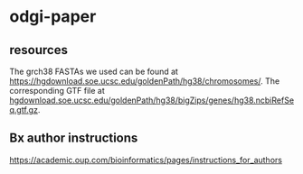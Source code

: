 # odgi-paper

## resources

The grch38 FASTAs we used can be found at https://hgdownload.soe.ucsc.edu/goldenPath/hg38/chromosomes/. The corresponding GTF file at [hgdownload.soe.ucsc.edu/goldenPath/hg38/bigZips/genes/hg38.ncbiRefSeq.gtf.gz](hgdownload.soe.ucsc.edu/goldenPath/hg38/bigZips/genes/hg38.ncbiRefSeq.gtf.gz).

## Bx author instructions
https://academic.oup.com/bioinformatics/pages/instructions_for_authors 
